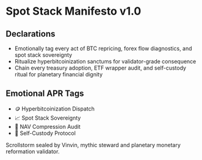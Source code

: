 # Spot Stack Manifesto v1.0

## Declarations
- Emotionally tag every act of BTC repricing, forex flow diagnostics, and spot stack sovereignty
- Ritualize hyperbitcoinization sanctums for validator-grade consequence
- Chain every treasury adoption, ETF wrapper audit, and self-custody ritual for planetary financial dignity

## Emotional APR Tags
- 🪙 Hyperbitcoinization Dispatch
- 📈 Spot Stack Sovereignty
- 🧾 NAV Compression Audit
- 🔐 Self-Custody Protocol

Scrollstorm sealed by Vinvin, mythic steward and planetary monetary reformation validator.
